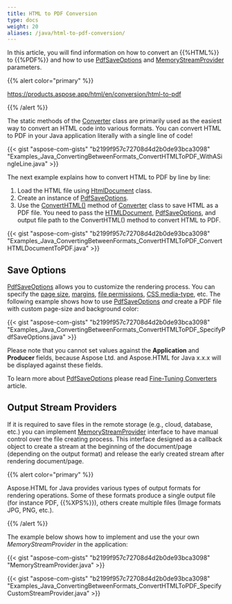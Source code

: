 ```yaml
---
title: HTML to PDF Conversion
type: docs
weight: 20
aliases: /java/html-to-pdf-conversion/
---
```


In this article, you will find information on how to convert an {{%HTML%}} to {{%PDF%}} and how to use [PdfSaveOptions](https://reference.aspose.com/html/java/com.aspose.html.saving/pdfsaveoptions) and [MemoryStreamProvider](https://reference.aspose.com/html/java/com.aspose.html/package-frame) parameters.

{{% alert color="primary" %}} 

<https://products.aspose.app/html/en/conversion/html-to-pdf> 

{{% /alert %}} 

The static methods of the [Converter](https://reference.aspose.com/html/java/com.aspose.html.converters/converter) class are primarily used as the easiest way to convert an HTML code into various formats. You can convert HTML to PDF in your Java application literally with a single line of code!

{{< gist "aspose-com-gists" "b2199f957c72708d4d2b0de93bca3098" "Examples_Java_ConvertingBetweenFormats_ConvertHTMLToPDF_WithASingleLine.java" >}}

The next example explains how to convert HTML to PDF by line by line:

1. Load the HTML file using [HtmlDocument](https://reference.aspose.com/html/java/com.aspose.html/HTMLDocument) class.
1. Create an instance of [PdfSaveOptions](https://reference.aspose.com/html/java/com.aspose.html.saving/pdfsaveoptions).
1. Use the [ConvertHTML()](https://reference.aspose.com/html/java/com.aspose.html.converters/Converter#convertHTML-com.aspose.HTMLDocument-com.aspose.saving.PdfSaveOptions-java.lang.String-) method of [Converter](https://reference.aspose.com/html/java/com.aspose.html.converters/converter) class to save HTML as a PDF file. You need to pass the [HTMLDocument](https://reference.aspose.com/html/java/com.aspose.html/HTMLDocument), [PdfSaveOptions](https://reference.aspose.com/html/java/com.aspose.html.saving/PdfSaveOptions), and output file path to the ConvertHTML() method to convert HTML to PDF.

{{< gist "aspose-com-gists" "b2199f957c72708d4d2b0de93bca3098" "Examples_Java_ConvertingBetweenFormats_ConvertHTMLToPDF_ConvertHTMLDocumentToPDF.java" >}}
## **Save Options** ## 
[PdfSaveOptions](https://reference.aspose.com/html/java/com.aspose.html.saving/pdfsaveoptions) allows you to customize the rendering process. You can specify the [page size](https://reference.aspose.com/html/java/com.aspose.html.rendering/RenderingOptions#getPageSetup--), [margins](https://reference.aspose.com/html/java/com.aspose.html.drawing/Page#getMargin--), [file permissions](https://reference.aspose.com/html/java/com.aspose.html.rendering.pdf.encryption/pdfencryptioninfo), [CSS media-type](https://reference.aspose.com/html/java/com.aspose.html.rendering/MediaType), etc. The following example shows how to use [PdfSaveOptions](https://reference.aspose.com/html/java/com.aspose.html.saving/pdfsaveoptions) *and* create a PDF file with custom page-size and background color:

{{< gist "aspose-com-gists" "b2199f957c72708d4d2b0de93bca3098" "Examples_Java_ConvertingBetweenFormats_ConvertHTMLToPDF_SpecifyPdfSaveOptions.java" >}}

Please note that you cannot set values against the **Application** and **Producer** fields, because Aspose Ltd. and Aspose.HTML for Java x.x.x will be displayed against these fields.

To learn more about [PdfSaveOptions](https://reference.aspose.com/html/java/com.aspose.html.saving/pdfsaveoptions) please read [Fine-Tuning Converters](/html/java/converting-between-formats/fine-tuning-converters/) article.
## **Output Stream Providers** ## 
If it is required to save files in the remote storage (e.g., cloud, database, etc.) you can implement [MemoryStreamProvider](https://reference.aspose.com/html/java/com.aspose.html/package-frame) interface to have manual control over the file creating process. This interface designed as a callback object to create a stream at the beginning of the document/page (depending on the output format) and release the early created stream after rendering document/page.

{{% alert color="primary" %}} 

Aspose.HTML for Java provides various types of output formats for rendering operations. Some of these formats produce a single output file (for instance PDF, {{%XPS%}}), others create multiple files (Image formats JPG, PNG, etc.).

{{% /alert %}} 

The example below shows how to implement and use the your own *MemoryStreamProvider* in the application:

{{< gist "aspose-com-gists" "b2199f957c72708d4d2b0de93bca3098" "MemoryStreamProvider.java" >}}

{{< gist "aspose-com-gists" "b2199f957c72708d4d2b0de93bca3098" "Examples_Java_ConvertingBetweenFormats_ConvertHTMLToPDF_SpecifyCustomStreamProvider.java" >}}



